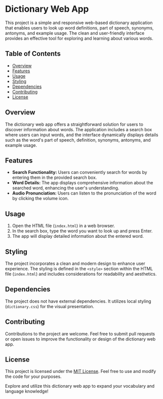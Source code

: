 # Dictionary Web App

This project is a simple and responsive web-based dictionary application that enables users to look up word definitions, part of speech, synonyms, antonyms, and example usage. The clean and user-friendly interface provides an effective tool for exploring and learning about various words.

## Table of Contents

- [Overview](#overview)
- [Features](#features)
- [Usage](#usage)
- [Styling](#styling)
- [Dependencies](#dependencies)
- [Contributing](#contributing)
- [License](#license)

## Overview

The dictionary web app offers a straightforward solution for users to discover information about words. The application includes a search box where users can input words, and the interface dynamically displays details such as the word's part of speech, definition, synonyms, antonyms, and example usage.

## Features

- **Search Functionality:** Users can conveniently search for words by entering them in the provided search box.
- **Word Details:** The app displays comprehensive information about the searched word, enhancing the user's understanding.
- **Audio Pronunciation:** Users can listen to the pronunciation of the word by clicking the volume icon.

## Usage

1. Open the HTML file (`index.html`) in a web browser.
2. In the search box, type the word you want to look up and press Enter.
3. The app will display detailed information about the entered word.

## Styling

The project incorporates a clean and modern design to enhance user experience. The styling is defined in the `<style>` section within the HTML file (`index.html`) and includes considerations for readability and aesthetics.

## Dependencies

The project does not have external dependencies. It utilizes local styling (`dictionary.css`) for the visual presentation.

## Contributing

Contributions to the project are welcome. Feel free to submit pull requests or open issues to improve the functionality or design of the dictionary web app.

## License

This project is licensed under the [MIT License](LICENSE). Feel free to use and modify the code for your purposes.

Explore and utilize this dictionary web app to expand your vocabulary and language knowledge!
